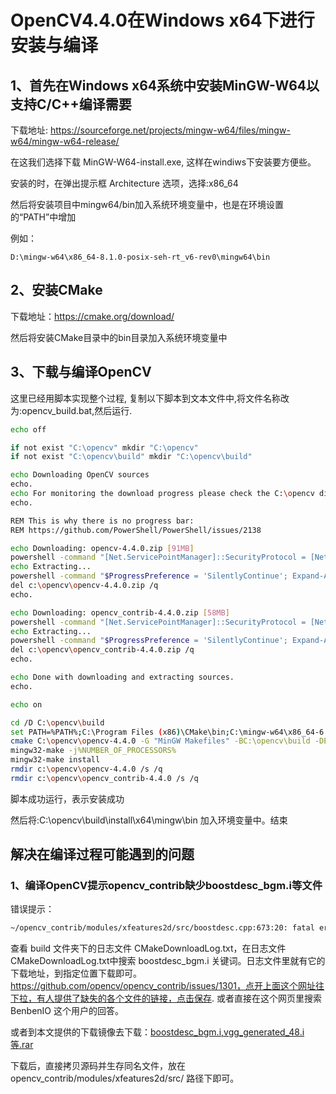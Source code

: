 # OpenCV4.4.0在Windows x64下进行安装与编译


## 1、首先在Windows x64系统中安装MinGW-W64以支持C/C++编译需要
  下载地址: https://sourceforge.net/projects/mingw-w64/files/mingw-w64/mingw-w64-release/

  在这我们选择下载 MinGW-W64-install.exe, 这样在windiws下安装要方便些。

  安装的时，在弹出提示框 Architecture 选项，选择:x86_64

  然后将安装项目中mingw64/bin加入系统环境变量中，也是在环境设置的“PATH”中增加

  例如：
  ```
  D:\mingw-w64\x86_64-8.1.0-posix-seh-rt_v6-rev0\mingw64\bin
  ```

## 2、安装CMake

下载地址：https://cmake.org/download/

然后将安装CMake目录中的bin目录加入系统环境变量中

## 3、下载与编译OpenCV

这里已经用脚本实现整个过程, 复制以下脚本到文本文件中,将文件名称改为:opencv_build.bat,然后运行.

```sh
echo off

if not exist "C:\opencv" mkdir "C:\opencv"
if not exist "C:\opencv\build" mkdir "C:\opencv\build"

echo Downloading OpenCV sources
echo.
echo For monitoring the download progress please check the C:\opencv directory.
echo.

REM This is why there is no progress bar:
REM https://github.com/PowerShell/PowerShell/issues/2138

echo Downloading: opencv-4.4.0.zip [91MB]
powershell -command "[Net.ServicePointManager]::SecurityProtocol = [Net.SecurityProtocolType]::Tls12; $ProgressPreference = 'SilentlyContinue'; Invoke-WebRequest -Uri https://github.com/opencv/opencv/archive/4.4.0.zip -OutFile c:\opencv\opencv-4.4.0.zip"
echo Extracting...
powershell -command "$ProgressPreference = 'SilentlyContinue'; Expand-Archive -Path c:\opencv\opencv-4.4.0.zip -DestinationPath c:\opencv"
del c:\opencv\opencv-4.4.0.zip /q
echo.

echo Downloading: opencv_contrib-4.4.0.zip [58MB]
powershell -command "[Net.ServicePointManager]::SecurityProtocol = [Net.SecurityProtocolType]::Tls12; $ProgressPreference = 'SilentlyContinue'; Invoke-WebRequest -Uri https://github.com/opencv/opencv_contrib/archive/4.4.0.zip -OutFile c:\opencv\opencv_contrib-4.4.0.zip"
echo Extracting...
powershell -command "$ProgressPreference = 'SilentlyContinue'; Expand-Archive -Path c:\opencv\opencv_contrib-4.4.0.zip -DestinationPath c:\opencv"
del c:\opencv\opencv_contrib-4.4.0.zip /q
echo.

echo Done with downloading and extracting sources.
echo.

echo on

cd /D C:\opencv\build
set PATH=%PATH%;C:\Program Files (x86)\CMake\bin;C:\mingw-w64\x86_64-6.3.0-posix-seh-rt_v5-rev1\mingw64\bin
cmake C:\opencv\opencv-4.4.0 -G "MinGW Makefiles" -BC:\opencv\build -DENABLE_CXX11=ON -DOPENCV_EXTRA_MODULES_PATH=C:\opencv\opencv_contrib-4.4.0\modules -DBUILD_SHARED_LIBS=ON -DWITH_IPP=OFF -DWITH_MSMF=OFF -DBUILD_EXAMPLES=OFF -DBUILD_TESTS=OFF -DBUILD_PERF_TESTS=OFF -DBUILD_opencv_java=OFF -DBUILD_opencv_python=OFF -DBUILD_opencv_python2=OFF -DBUILD_opencv_python3=OFF -DBUILD_DOCS=OFF -DENABLE_PRECOMPILED_HEADERS=OFF -DBUILD_opencv_saliency=OFF -DCPU_DISPATCH= -DOPENCV_GENERATE_PKGCONFIG=ON -DWITH_OPENCL_D3D11_NV=OFF -DOPENCV_ALLOCATOR_STATS_COUNTER_TYPE=int64_t -Wno-dev
mingw32-make -j%NUMBER_OF_PROCESSORS%
mingw32-make install
rmdir c:\opencv\opencv-4.4.0 /s /q
rmdir c:\opencv\opencv_contrib-4.4.0 /s /q
```


脚本成功运行，表示安装成功

然后将:C:\opencv\build\install\x64\mingw\bin 加入环境变量中。结束 


## 解决在编译过程可能遇到的问题

### 1、编译OpenCV提示opencv_contrib缺少boostdesc_bgm.i等文件

错误提示：
```sh
~/opencv_contrib/modules/xfeatures2d/src/boostdesc.cpp:673:20: fatal error: boostdesc_bgm.i: No such file or directory
```

查看 build 文件夹下的日志文件 CMakeDownloadLog.txt，在日志文件CMakeDownloadLog.txt中搜索 boostdesc_bgm.i 关键词。日志文件里就有它的下载地址，到指定位置下载即可。https://github.com/opencv/opencv_contrib/issues/1301，点开上面这个网址往下拉，有人提供了缺失的各个文件的链接，点击保存. 或者直接在这个网页里搜索 BenbenIO 这个用户的回答。

或者到本文提供的下载镜像去下载：<a href="https://files-cdn.cnblogs.com/files/arxive/boostdesc_bgm.i,vgg_generated_48.i%E7%AD%89.rar">boostdesc_bgm.i,vgg_generated_48.i等.rar</a>

下载后，直接拷贝源码并生存同名文件，放在 opencv_contrib/modules/xfeatures2d/src/ 路径下即可。